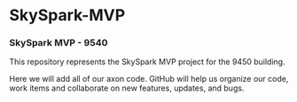 # SkySpark-MVP

### SkySpark MVP - 9540
This repository represents the SkySpark MVP project for the 9450 building. 

Here we will add all of our axon code. GitHub will help us organize our code, work items and collaborate on new features, updates, and bugs. 
